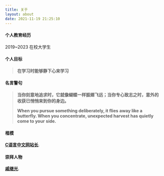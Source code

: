 ```yaml
---
title: 关于
layout: about
date: 2021-11-19 21:25:10
---
```


#### 个人教育经历

2019~2023	在校大学生

#### 个人目标

> **在学习时能够静下心来学习**

#### 名言警句

> **当你刻意地追求时，它就像蝴蝶一样振翅飞远；当你专心致志之时，意外的收获已悄悄来到你的身边。**
>
> **When you pursue something deliberately, it flies**
> **away like a butterfly. When you concentrate, unexpected harvest has quietly come to your**
> **side.**

#### 楷模

[**C语言中文网站长**](http://c.biancheng.net/view/8092.html).

#### 崇拜人物

[**戚继光**](https://baike.baidu.com/item/%E6%88%9A%E7%BB%A7%E5%85%89/22374?fr=aladdin).

